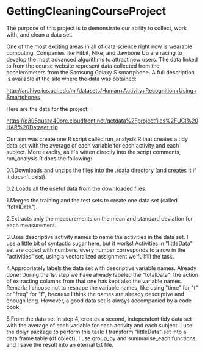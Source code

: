 # GettingCleaningCourseProject

The purpose of this project is to demonstrate our ability to collect, work with, and clean a data set.

One of the most exciting areas in all of data science right now is wearable computing. Companies like Fitbit, Nike, and Jawbone Up are racing to develop the most advanced algorithms to attract new users. The data linked to from the course website represent data collected from the accelerometers from the Samsung Galaxy S smartphone. A full description is available at the site where the data was obtained:

http://archive.ics.uci.edu/ml/datasets/Human+Activity+Recognition+Using+Smartphones

Here are the data for the project:

https://d396qusza40orc.cloudfront.net/getdata%2Fprojectfiles%2FUCI%20HAR%20Dataset.zip 

Our aim was create one R script called run_analysis.R that creates a tidy data set with the average of each variable for each activity and each subject. More exaclty, as it's witten directly into the script comments, run_analysis.R does the following:

0.1.Downloads and unzips the files into the ./data directory (and creates it if it doesn't exist).

0.2.Loads all the useful data from the downloaded files.

1.Merges the training and the test sets to create one data set (called "totalData").

2.Extracts only the measurements on the mean and standard deviation for each measurement. 

3.Uses descriptive activity names to name the activities in the data set.
I use a little bit of syntactic sugar here, but it works! Activities in "littleData" set are coded with numbers, every number corresponds to a row in the "activities" set, using a vectoralized assignment we fullfill the task.

4.Appropriately labels the data set with descriptive variable names. 
Already done! During the 1st step we have already labeled the "totalData": the action of extracting columns from that one has kept also the variable names.
Remark: I choose not to reshape the variable names, like using "time" for "t" or "freq" for "f", because I think the names are already descriptive and enough long. However, a good data set is always accompanied by a code book.

5.From the data set in step 4, creates a second, independent tidy data set with the average of each variable for each activity and each subject.
I use the dplyr package to perform this task: I transform "littleData" set into a data frame table (df object), I use group_by and summarise_each functions, and I save the result into an eternal txt file.
